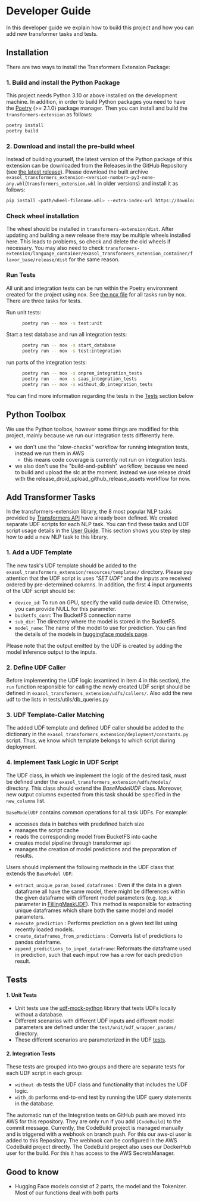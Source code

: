 # Developer Guide


In this developer guide we explain how to build this project and how you can add
new transformer tasks and tests.


## Installation
There are two ways to install the Transformers Extension Package:

### 1. Build and install the Python Package
This project needs Python 3.10 or above installed on the development machine.
In addition, in order to build Python packages you need to have the [Poetry](https://python-poetry.org/)
(>= 2.1.0) package manager. Then you can install and build the `transformers-extension` as follows:
```bash
poetry install
poetry build
```

### 2. Download and install the pre-build wheel
Instead of building yourself, the latest version of the Python package of this extension can be downloaded
from the Releases in the GitHub Repository (see [the latest release](https://github.com/exasol/transformers-extension/releases/latest)).
Please download the built archive
`exasol_transformers_extension-<version-number>-py3-none-any.whl`(`transformers_extension.whl` in older versions)
and install it as follows:
```bash
pip install <path/wheel-filename.whl> --extra-index-url https://download.pytorch.org/whl/cpu
```

### Check wheel installation

The wheel should be installed in `transformers-extension/dist`. After updating and building a new release
there may be multiple wheels installed here. This leads to problems, so check and delete the old wheels if necessary.
You may also need to check
`transformers-extension/language_container/exasol_transformers_extension_container/flavor_base/release/dist` for the same reason.

### Run Tests
All unit and integration tests can be run within the Poetry environment created
for the project using nox. See [the nox file](../../noxfile.py) for all tasks run by nox. There are three tasks for tests.

Run unit tests:
```bash
      poetry run -- nox -s test:unit
```
Start a test database and run all integration tests:
```bash
      poetry run -- nox -s start_database
      poetry run -- nox -s test:integration
```
run parts of the integration tests:
```bash
      poetry run -- nox -s onprem_integration_tests
      poetry run -- nox -s saas_integration_tests
      poetry run -- nox -s without_db_integration_tests
```
You can find more information regarding the tests in the [Tests](#tests) section below

## Python Toolbox
We use the Python toolbox, however some things are modified for this project,
mainly because we run our integration tests differently here.

 * we don't use the "slow-checks" workflow for running integration tests, instead we run them in AWS
    * this means code coverage is currently not run on integration tests.
 * we also don't use the "build-and-publish" workflow, because we need to build
    and upload the slc at the moment. instead we use release droid with the
    release_droid_upload_github_release_assets workflow for now.


## Add Transformer Tasks
In the transformers-extension library, the 8 most popular NLP tasks provided by
[Transformers API](https://huggingface.co/docs/transformers/index) have already
been defined. We created separate UDF scripts for each NLP task. You can find
these tasks and UDF script usage details in the [User Guide](../user_guide/user_guide.md#prediction-udfs).
This section shows you step by step how to add a new NLP task to this library.

### 1. Add a UDF Template
The new task's UDF template should be added to the `exasol_transformers_extension/resources/templates/`
directory. Please pay attention that the UDF script is uses _"SET UDF"_  and the inputs
are received ordered by pre-determined columns. In addition, the first 4 input
arguments of the UDF script should be:

  - ```device_id```: To run on GPU, specify the valid cuda device ID. Otherwise,
  you can provide NULL for this parameter.
  - ```bucketfs_conn```: The BucketFS connection name
  - ```sub_dir```: The directory where the model is stored in the BucketFS.
  - ```model_name```: The name of the model to use for prediction. You can find the
  details of the models in [huggingface models page](https://huggingface.co/models).

Please note that the output emitted by the UDF is created by adding the model
inference output to the inputs.

### 2. Define UDF Caller
Before implementing the UDF logic (examined in item 4 in this section), the
`run` function responsible for calling the newly created UDF script should be
defined in `exasol_transformers_extension/udfs/callers/`.
Also add the new udf to the lists in tests/utils/db_queries.py

### 3. UDF Template-Caller Matching
The added UDF template and defined UDF caller should be added to the dictionary
in the `exasol_transformers_extension/deployment/constants.py` script. Thus,
we know which template belongs to which script during deployment.

### 4. Implement Task Logic in UDF Script
The UDF class, in which we implement the logic of the desired task, must be
defined under the `exasol_transformers_extension/udfs/models/` directory. This
class should extend the _BaseModelUDF_ class. Moreover, new output columns
expected from this task should be specified in the `new_columns` list.

`BaseModelUDF` contains common operations for all task UDFs. For example:
- accesses data in batches with predefined batch size
- manages the script cache
- reads the corresponding model from BucketFS into cache
- creates model pipeline through transformer api
- manages the creation of model predictions and the preparation of results.


Users should implement the following methods in the UDF class
that extends the `BaseModel UDF`:
 - `extract_unique_param_based_dataframes` : Even if the data in a given
dataframe all have the same model, there might be differences within the given
dataframe with different model parameters (e.g. _top_k_ parameter in [FillingMaskUDF](../../exasol_transformers_extension/udfs/models/filling_mask_udf.py)).
This method is responsible for extracting unique dataframes which share both the
same model and model parameters.
 - `execute_prediction` : Performs prediction on a given text list using
recently loaded models.
- `create_dataframes_from_predictions` : Converts list of predictions to
pandas dataframe.
- `append_predictions_to_input_dataframe`: Reformats the dataframe used in
prediction, such that each input row has a row for each prediction result.



## Tests

#### 1. Unit Tests
- Unit tests use the [udf-mock-python](https://github.com/exasol/udf-mock-python)
library that tests UDFs locally without a database.
- Different scenarios with  different UDF inputs and different model parameters
are defined under the `test/unit/udf_wrapper_params/` directory.
- These different scenarios are parameterized in the UDF [tests](../../test/unit/udfs).

#### 2. Integration Tests
These tests are grouped into two groups and there are separate tests for each
UDF script in each group:
- `without db` tests the UDF class and functionality that includes the UDF logic.
- `with_db` performs end-to-end test by running the UDF query statements in the database.

The automatic run of the Integration tests on GitHub push are moved into AWS for this repository. They are
only run if you add `[CodeBuild]` to the commit message.
Currently, the CodeBuild project is managed manually and is triggered with a webhook on branch push.
For this our aws-ci user is added to this Repository. The webhook can be configured in the AWS CodeBuild
project directly.
The CodeBuild project also uses our DockerHub user for the build. For this it has access to the AWS SecretsManager.


## Good to know

* Hugging Face models consist of 2 parts, the model and the Tokenizer.
Most of our functions deal with both parts
